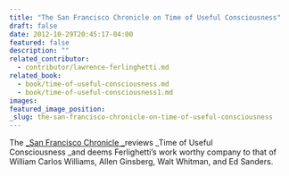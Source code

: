 ```yaml
---
title: "The San Francisco Chronicle on Time of Useful Consciousness"
draft: false
date: 2012-10-29T20:45:17-04:00
featured: false
description: ""
related_contributor:
  - contributor/lawrence-ferlinghetti.md
related_book:
  - book/time-of-useful-consciousness.md
  - book/time-of-useful-consciousness1.md
images:
featured_image_position: 
_slug: the-san-francisco-chronicle-on-time-of-useful-consciousness
---
```


The [_San Francisco Chronicle _](http://www.sfgate.com/books/article/Time-of-Useful-Consciousness-3985636.php)reviews _Time of Useful Consciousness _and deems Ferlighetti’s work worthy company to that of William Carlos Williams, Allen Ginsberg, Walt Whitman, and Ed Sanders.

